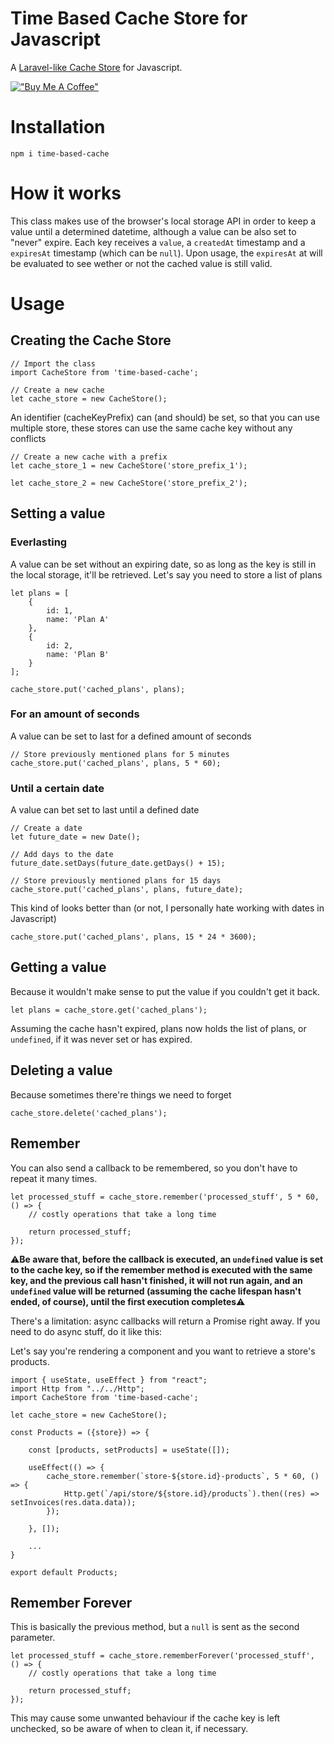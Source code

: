 # Time Based Cache Store for Javascript

A [Laravel-like Cache Store](https://laravel.com/docs/8.x/cache) for Javascript. 

[!["Buy Me A Coffee"](https://www.buymeacoffee.com/assets/img/custom_images/orange_img.png)](https://www.buymeacoffee.com/arthurydalgo)

# Installation

```
npm i time-based-cache
```

# How it works
This class makes use of the browser's local storage API in order to keep a value until a determined datetime, although a value can be also set to "never" expire. Each key receives a `value`, a `createdAt` timestamp and a `expiresAt` timestamp (which can be `null`). Upon usage, the `expiresAt` at will be evaluated to see wether or not the cached value is still valid.

# Usage

## Creating the Cache Store

```
// Import the class
import CacheStore from 'time-based-cache';

// Create a new cache
let cache_store = new CacheStore();
```

An identifier (cacheKeyPrefix) can (and should) be set, so that you can use multiple store, these stores can use the same cache key without any conflicts

```
// Create a new cache with a prefix
let cache_store_1 = new CacheStore('store_prefix_1');

let cache_store_2 = new CacheStore('store_prefix_2');
```

## Setting a value

### Everlasting
A value can be set without an expiring date, so as long as the key is still in the local storage, it'll be retrieved. Let's say you need to store a list of plans

```
let plans = [
    {
        id: 1,
        name: 'Plan A'
    },
    {
        id: 2,
        name: 'Plan B'
    }
];

cache_store.put('cached_plans', plans);
```

### For an amount of seconds
A value can be set to last for a defined amount of seconds

```
// Store previously mentioned plans for 5 minutes
cache_store.put('cached_plans', plans, 5 * 60);
```

### Until a certain date

A value can bet set to last until a defined date

```
// Create a date
let future_date = new Date();

// Add days to the date
future_date.setDays(future_date.getDays() + 15);

// Store previously mentioned plans for 15 days
cache_store.put('cached_plans', plans, future_date);
```

This kind of looks better than (or not, I personally hate working with dates in Javascript)
```
cache_store.put('cached_plans', plans, 15 * 24 * 3600);
```

## Getting a value

Because it wouldn't make sense to put the value if you couldn't get it back.

```
let plans = cache_store.get('cached_plans');
```

Assuming the cache hasn't expired, plans now holds the list of plans, or `undefined`, if it was never set or has expired.

## Deleting a value

Because sometimes there're things we need to forget

```
cache_store.delete('cached_plans');
```

## Remember
You can also send a callback to be remembered, so you don't have to repeat it many times. 

```
let processed_stuff = cache_store.remember('processed_stuff', 5 * 60, () => {
    // costly operations that take a long time

    return processed_stuff;
});
```

⚠️<b>Be aware that, before the callback is executed, an `undefined` value is set to the cache key, so if the remember method is executed with the same key, and the previous call hasn't finished, it will not run again, and an `undefined` value will be returned (assuming the cache lifespan hasn't ended, of course), until the first execution completes</b>⚠️

There's a limitation: async callbacks will return a Promise right away. If you need to do async stuff, do it like this:

Let's say you're rendering a component and you want to retrieve a store's products.

```
import { useState, useEffect } from "react";
import Http from "../../Http";
import CacheStore from 'time-based-cache';

let cache_store = new CacheStore();

const Products = ({store}) => {

    const [products, setProducts] = useState([]);

    useEffect(() => {
		cache_store.remember(`store-${store.id}-products`, 5 * 60, () => {
			Http.get(`/api/store/${store.id}/products`).then((res) => setInvoices(res.data.data));
		});

	}, []);

    ...
}

export default Products;

```

## Remember Forever
This is basically the previous method, but a `null` is sent as the second parameter.

```
let processed_stuff = cache_store.rememberForever('processed_stuff', () => {
    // costly operations that take a long time

    return processed_stuff;
});
```
This may cause some unwanted behaviour if the cache key is left unchecked, so be aware of when to clean it, if necessary.